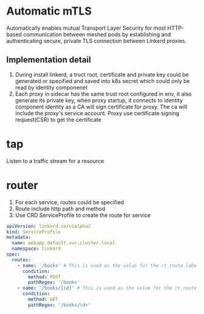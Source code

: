 # Automatic mTLS
Automatically enables mutual Transport Layer Security for most HTTP-based
communication between meshed pods by establishing and authenticating secure,
private TLS connection between Linkerd proxies.

## Implementation detail
1. During install linkerd, a truct root, certificate and private key could
be generated or specified and saved into k8s secret which could only be read
by identity componenet  
1. Each proxy in sidecar has the same trust root configured in env, it also
generate its private key, when proxy startup, it connects to identity component
identity as a CA will sign certificate for proxy. The ca will include the proxy's
service account. Proxy use certificate signing request(CSR) to get the certificate

# tap
Listen to a traffic stream for a resource 

# router
1. For each service, routes could be specified
1. Route include http path and method
1. Use CRD ServiceProfile to create the route for service
```yaml
apiVersion: linkerd.io/v1alpha2
kind: ServiceProfile
metadata:
  name: webapp.default.svc.cluster.local
  namespace: linkerd
spec:
  routes:
    - name: '/books' # This is used as the value for the rt_route label
      condition:
        method: POST
        pathRegex: '/books'
    - name: '/books/{id}' # This is used as the value for the rt_route label
      condition:
        method: GET
        pathRegex: '/books/\d+'
```

